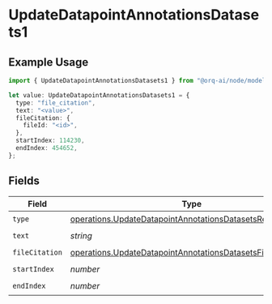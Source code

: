 # UpdateDatapointAnnotationsDatasets1

## Example Usage

```typescript
import { UpdateDatapointAnnotationsDatasets1 } from "@orq-ai/node/models/operations";

let value: UpdateDatapointAnnotationsDatasets1 = {
  type: "file_citation",
  text: "<value>",
  fileCitation: {
    fileId: "<id>",
  },
  startIndex: 114230,
  endIndex: 454652,
};
```

## Fields

| Field                                                                                                                                  | Type                                                                                                                                   | Required                                                                                                                               | Description                                                                                                                            |
| -------------------------------------------------------------------------------------------------------------------------------------- | -------------------------------------------------------------------------------------------------------------------------------------- | -------------------------------------------------------------------------------------------------------------------------------------- | -------------------------------------------------------------------------------------------------------------------------------------- |
| `type`                                                                                                                                 | [operations.UpdateDatapointAnnotationsDatasetsResponseType](../../models/operations/updatedatapointannotationsdatasetsresponsetype.md) | :heavy_check_mark:                                                                                                                     | N/A                                                                                                                                    |
| `text`                                                                                                                                 | *string*                                                                                                                               | :heavy_check_mark:                                                                                                                     | N/A                                                                                                                                    |
| `fileCitation`                                                                                                                         | [operations.UpdateDatapointAnnotationsDatasetsFileCitation](../../models/operations/updatedatapointannotationsdatasetsfilecitation.md) | :heavy_check_mark:                                                                                                                     | N/A                                                                                                                                    |
| `startIndex`                                                                                                                           | *number*                                                                                                                               | :heavy_check_mark:                                                                                                                     | N/A                                                                                                                                    |
| `endIndex`                                                                                                                             | *number*                                                                                                                               | :heavy_check_mark:                                                                                                                     | N/A                                                                                                                                    |